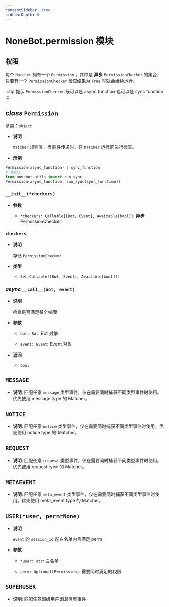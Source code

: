 ```yaml
---
contentSidebar: true
sidebarDepth: 0
---
```


# NoneBot.permission 模块

## 权限

每个 `Matcher` 拥有一个 `Permission` ，其中是 **异步** `PermissionChecker` 的集合，只要有一个 `PermissionChecker` 检查结果为 `True` 时就会继续运行。

:::tip 提示
`PermissionChecker` 既可以是 async function 也可以是 sync function
:::


##  _class_ `Permission`

基类：`object`


* **说明**

    `Matcher` 规则类，当事件传递时，在 `Matcher` 运行前进行检查。



* **示例**


```python
Permission(async_function) | sync_function
# 等价于
from nonebot.utils import run_sync
Permission(async_function, run_sync(sync_function))
```


### `__init__(*checkers)`


* **参数**

    
    * `*checkers: Callable[[Bot, Event], Awaitable[bool]]`: **异步** PermissionChecker



### `checkers`


* **说明**

    存储 `PermissionChecker`



* **类型**

    
    * `Set[Callable[[Bot, Event], Awaitable[bool]]]`



###  _async_ `__call__(bot, event)`


* **说明**

    检查是否满足某个权限



* **参数**

    
    * `bot: Bot`: Bot 对象


    * `event: Event`: Event 对象



* **返回**

    
    * `bool`



## `MESSAGE`


* **说明**: 匹配任意 `message` 类型事件，仅在需要同时捕获不同类型事件时使用。优先使用 message type 的 Matcher。


## `NOTICE`


* **说明**: 匹配任意 `notice` 类型事件，仅在需要同时捕获不同类型事件时使用。优先使用 notice type 的 Matcher。


## `REQUEST`


* **说明**: 匹配任意 `request` 类型事件，仅在需要同时捕获不同类型事件时使用。优先使用 request type 的 Matcher。


## `METAEVENT`


* **说明**: 匹配任意 `meta_event` 类型事件，仅在需要同时捕获不同类型事件时使用。优先使用 meta_event type 的 Matcher。


## `USER(*user, perm=None)`


* **说明**

    `event` 的 `session_id` 在白名单内且满足 perm



* **参数**

    
    * `*user: str`: 白名单


    * `perm: Optional[Permission]`: 需要同时满足的权限



## `SUPERUSER`


* **说明**: 匹配任意超级用户消息类型事件
